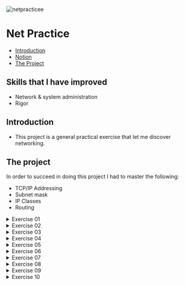 ![netpracticee](https://user-images.githubusercontent.com/63206471/175390369-33add942-d657-4684-add8-da89ea61b7ba.png)

# Net Practice

* [Introduction](#introduction)
* [Notion](#notion-link)
* [The Project](#the-project)


## Skills that I have improved
* Network & system administration
* Rigor

## Introduction
* This project is a general practical exercise that let me discover networking.

## The project
In order to succeed in doing this project I had to master the following:
* TCP/IP Addressing
* Subnet mask
* IP Classes
* Routing

<details>
  <summary>Exercise 01</summary>
  
  ![Problem](img_solution/Ex_01_unsolved.png)<br>
  
  Solution
  ![Solution](img_solution/Ex_01_solved.png)<br>
  * `104.95.23` is the first network IP
  * _Client A_ and _Client B_ are on the same network so they need to have the same network IP
  * The host interval for the mask `255.255.255.0` is `1 to 254`. The host part of _Client A_  IP need to be on this interval
  * Repeat the logic for _Client D_
</details>

<details>
  <summary>Exercise 02</summary>
  
  ![Problem](img_solution/Ex_02_unsolved.png)<br>
  
  Solution
  ![Solution](img_solution/Ex_02_solved.png)<br>
  * The submask of _Interface A1_ is `255.255.255.224`
  * _Interface B1_ is on the same network as _Interface A1_, because of this both devices need to have the same submask
  * The IP of Interface B1 is `192.168.62.222`, then all devices that need to communicate with _Interface B1_ through the same network need to have an IP ranging from `192.168.62.192`to `192.168.62.221`
  * The submask on the network that connects _Interface C1_ and _Interface D1_ is configurated, then everything that is asked to do is to set up the IP from both devices
  * Because the submask of the network is `255.255.255.252` there are two availables hosts per sub-net
</details>

<details>
  <summary>Exercise 03</summary>
  
  ![Problem](img_solution/Ex_03_unsolved.png)<br>
  
  Solution
  ![Solution](img_solution/Ex_03_solved.png)<br>
* The IP of _Interface A1_ is `104.198.101.125` and the sub mask of _Interface C1_ is `255.255.255.128`
* IP range for devices of this network is `104.198.101.1` to `104.198.101.126` due to the information that the exercise gave
</details>

<details>
  <summary>Exercise 04</summary>
  
  ![Problem](img_solution/Ex_04_unsolved.png)<br>
  
  Solution
  ![Solution](img_solution/Ex_04_solved.png)<br>
  * Firstly, get a sub mask that will give a IP range that will not overlap Interface R3 and Interface R2. In my case I got 255.255.255.240 so the IP range will be `192.181.114.129` to `192.181.114.142`
  * Set up _Interface R1_ and _Interface R2_ with the chosen sub mask and IP range
</details>

<details>
  <summary>Exercise 05</summary>
  
  ![Problem](img_solution/Ex_05_unsolved.png)<br>
  
  Solution
  ![Solution](img_solution/Ex_05_solved.png)<br>
* There are two different networks and the router intermediate the communicate between them
* This exercise adds a _route table_ and for now we just need to inform the _next hop_
* On the _Client B_ table is necessary to inform the IP of _Interface R2_
* On the _Client A_ table is necessary to inform the IP of _Interface R1_
* The exercise already gave the network IP for _Interface B1_ and _Interface A1_
* _Interface B1_ belongs to the same network of _Interface B2_ so it will need to have the same Network IP but with a different host number
* _Interface A1_ belongs to the same network of _Interface R1_ so it will need to have the same Network IP but with a different host number
</details>

<details>
  <summary>Exercise 06</summary>
  
  ![Problem](img_solution/Ex_06_unsolved.png)<br>
  
  Solution
  ![Solution](img_solution/Ex_06_solved.png)<br>
* The IP of _Interface A1_ is `104.198.101.125` and the sub mask of _Interface C1_ is `255.255.255.128`
* IP range for devices of this network is `104.198.101.1` to `104.198.101.126` due to the information that the exercise gave
</details>

<details>
  <summary>Exercise 07</summary>
  
  ![Problem](img_solution/Ex_07_unsolved.png)<br>
  
  Solution
  ![Solution](img_solution/Ex_07_solved.png)<br>
* The IP of _Interface A1_ is `104.198.101.125` and the sub mask of _Interface C1_ is `255.255.255.128`
* IP range for devices of this network is `104.198.101.1` to `104.198.101.126` due to the information that the exercise gave
</details>

<details>
  <summary>Exercise 08</summary>
  
  ![Problem](img_solution/Ex_08_unsolved.png)<br>
  
  Solution
  ![Solution](img_solution/Ex_08_solved.png)<br>
* The IP of _Interface A1_ is `104.198.101.125` and the sub mask of _Interface C1_ is `255.255.255.128`
* IP range for devices of this network is `104.198.101.1` to `104.198.101.126` due to the information that the exercise gave
</details>

<details>
  <summary>Exercise 09</summary>
  
  ![Problem](img_solution/Ex_09_unsolved.png)<br>
  
  Solution
  ![Solution](img_solution/Ex_09_solved.png)<br>
* The IP of _Interface A1_ is `104.198.101.125` and the sub mask of _Interface C1_ is `255.255.255.128`
* IP range for devices of this network is `104.198.101.1` to `104.198.101.126` due to the information that the exercise gave
</details>

<details>
  <summary>Exercise 10</summary>
  
  ![Problem](img_solution/Ex_10_unsolved.png)<br>
  
  Solution
  ![Solution](img_solution/Ex_10_solved.png)<br>
* The IP of _Interface A1_ is `104.198.101.125` and the sub mask of _Interface C1_ is `255.255.255.128`
* IP range for devices of this network is `104.198.101.1` to `104.198.101.126` due to the information that the exercise gave
</details>
